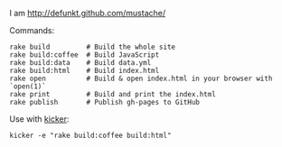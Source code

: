 I am <http://defunkt.github.com/mustache/>

Commands:

    rake build         # Build the whole site
    rake build:coffee  # Build JavaScript
    rake build:data    # Build data.yml
    rake build:html    # Build index.html
    rake open          # Build & open index.html in your browser with `open(1)`
    rake print         # Build and print the index.html
    rake publish       # Publish gh-pages to GitHub

Use with [kicker][kc]:

    kicker -e "rake build:coffee build:html"

[kc]: http://github.com/alloy/kicker
